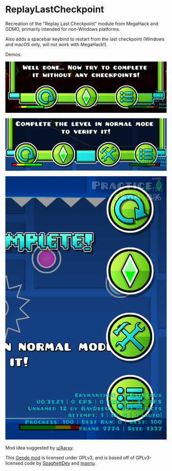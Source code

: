 # ReplayLastCheckpoint

Recreation of the "Replay Last Checkpoint" module from MegaHack and GDMO, primarily intended for non-Windows platforms.

Also adds a spacebar keybind to restart from the last checkpoint (Windows and macOS only, will not work with MegaHack!).

Demos:

![demoOne](https://github.com/RayDeeUx/ReplayLastCheckpoint/blob/main/resources/demoOne.png)

![demoTwo](https://github.com/RayDeeUx/ReplayLastCheckpoint/blob/main/resources/demoTwo.png)

![demoThree](https://github.com/RayDeeUx/ReplayLastCheckpoint/blob/main/resources/demoThree.png)

Mod idea suggested by [u/Aarxy](https://reddit.com/u/Aarxy/).

This [Geode mod](https://geode-sdk.org) is licensed under GPLv3, and is based off of GPLv3-licensed code by [SpaghettDev](https://github.com/SpaghettDev) and [maxnu](https://github.com/maxnut).